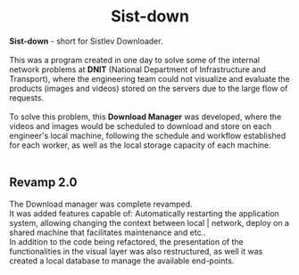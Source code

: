<h1 align="center"> Sist-down </h1>

<b>Sist-down</b> - short for Sistlev Downloader.<br/><br/>
This was a program created in one day to solve some of the internal network problems at <strong>DNIT</strong> (National Department of Infrastructure  and Transport), where the engineering team could not visualize and evaluate the products (images and videos) stored on the servers due to the large flow of requests. <br/><br/>
To solve this problem, this <strong>Download Manager</strong> was developed, where the videos and images would be scheduled to download and store on each engineer's local machine, following the schedule and workflow established for each worker, as well as the local storage capacity of each machine.
<br/><br/>

## Revamp 2.0

The Download manager was complete revamped.<br/>
It was added features capable of: Automatically restarting the application system, allowing changing the context between local | network, deploy on a shared machine that facilitates maintenance and etc.. <br/>
In addition to the code being refactored, the presentation of the functionalities in the visual layer was also restructured, as well it was created a local database to manage the available end-points.

